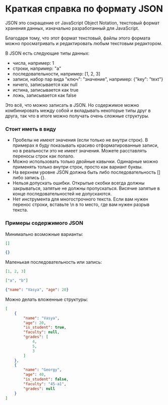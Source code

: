 # Краткая справка по формату JSON

JSON это сокращение от JavaScript Object Notation, текстовый формат хранения
данных, изначально разработанный для JavaScript.

Благодаря тому, что этот формат текстовый, файлы этого формата можно
просматривать и редактировать любым текстовым редактором.

В JSON есть следующие типы данных:

- числа, например: 1
- строки, например: "а"
- последовательности, например: [1, 2, 3]
- записи, набор пар вида "ключ": "значение", например: {"key": "text"}
- ничего, записывается как null
- истина, записывается как true
- ложь, записывается как false

Это всё, что можно записать в JSON. Но содержимое можно комбинировать между
собой и вкладывать некоторые типы друг в друга, так что в итоге можно получать
очень сложные структуры.

### Стоит иметь в виду

- Пробелы не имеют значения (если только не внутри строк). В примерах я буду
  показывать красиво отформатированные записи, но в реальности это не имеет
  значения. Можете расставлять переносы строк как попало.
- Можно использовать только двойные кавычки. Одинарные можно применять только
  внутри строк, просто как вариант буквы.
- На верхнем уровне JSON должна быть либо последовательность [] либо запись {}.
- Нельзя допускать ошибки. Открытые скобки всегда должны закрываться, запятые
  не должны пропускаться. Висячие запятые в конце последовательностей не
  допускаются.
- Нет инструмента для многострочного текста. Если вам нужен перенос строки,
  вставьте \n в то место, где вам нужен разрыв текста.

### Примеры содержимого JSON

Минимально возможные варианты:

```json
[]
```

```json
{}
```

Маленькая последовательность или запись:

```json
[1, 2, 3]
```

```json
["a", "b"]
```

```json
{"name": "Vasya", "age": 20}
```

Можно делать вложенные структуры:

```json
[
    {
        "name": "Vasya",
        "age": 20,
        "is_student": true,
        "faculty": null,
        "grades": [
            4,
            5,
            3
        ]
    },
    {
        "name": "Georgy",
        "age": 40,
        "is_student": false,
        "faculty": "45-a1",
        "grades": null
    }
]
```
